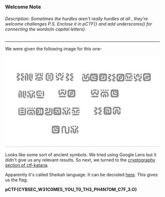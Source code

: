 ### Welcome Note
###### Description: Sometimes the hurdles aren't really hurdles at all , they're welcome challenges P.S. Enclose it in pCTF{} and add underscores() for connecting the words(in capital letters).

---
We were given the following image for this one-

![](./images/Welcome-note.jpg)

Looks like some sort of ancient symbols. We tried using Google Lens but it didn't give us any relevant results. So next, we turned to the [cryptography section of ctf-katana](https://github.com/JohnHammond/ctf-katana#cryptography "cryptography section of ctf-katana").
 
Apparently it's called Sheikah language. It can be decoded [here](https://www.dcode.fr/sheikah-language "here").
This gives us the flag:

**pCTF{CYBSEC_W31C0ME5_YOU_T0_TH3_PH4N7OM_C7F_3.O}**
